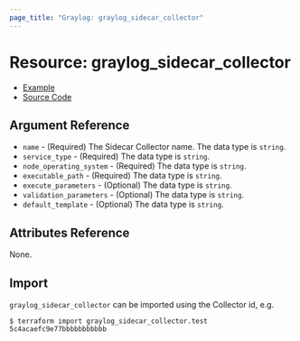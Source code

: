 ```yaml
---
page_title: "Graylog: graylog_sidecar_collector"
---
```


# Resource: graylog_sidecar_collector

* [Example](https://github.com/terraform-provider-graylog/terraform-provider-graylog/blob/master/examples/v0.12/sidecar_collector.tf)
* [Source Code](https://github.com/terraform-provider-graylog/terraform-provider-graylog/blob/master/graylog/resource/sidecar/collector/resource.go)

## Argument Reference

* `name` - (Required) The Sidecar Collector name. The data type is `string`.
* `service_type` - (Required) The data type is `string`.
* `node_operating_system` - (Required) The data type is `string`.
* `executable_path` - (Required) The data type is `string`.
* `execute_parameters` - (Optional) The data type is `string`.
* `validation_parameters` - (Optional) The data type is `string`.
* `default_template` - (Optional) The data type is `string`.

## Attributes Reference

None.

## Import

`graylog_sidecar_collector` can be imported using the Collector id, e.g.

```console
$ terraform import graylog_sidecar_collector.test 5c4acaefc9e77bbbbbbbbbbb
```

